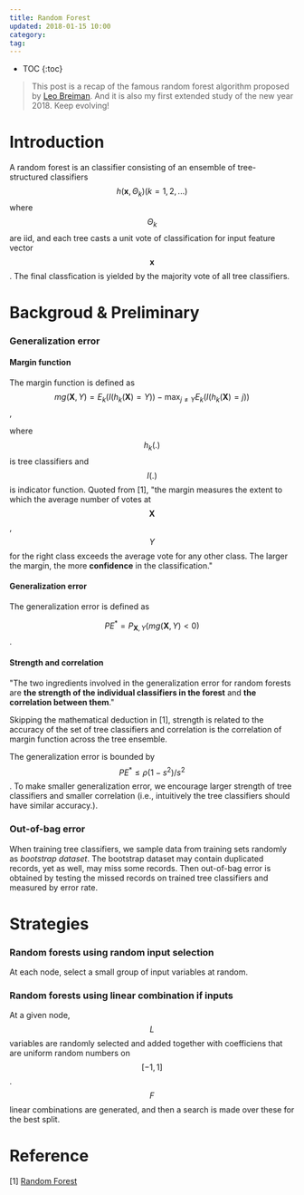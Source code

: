 ```yaml
---
title: Random Forest
updated: 2018-01-15 10:00
category: 
tag:
---
```


* TOC
{:toc}


>This post is a recap of the famous random forest algorithm proposed by [Leo Breiman](https://scholar.google.com.hk/citations?user=mXSv_1UAAAAJ&hl=zh-CN). And it is also my first extended study of the new year 2018. Keep evolving!

# Introduction

A random forest is an classifier consisting of an ensemble of tree-structured classifiers $$h(\mathbf{x}, \Theta_k) (k=1, 2, ...)$$ where $$\Theta_k$$ are iid, and each tree casts a unit vote of classification for input feature vector $$\mathbf{x}$$. The final classfication is yielded by the majority vote of all tree classifiers.

# Backgroud & Preliminary

### Generalization error

#### Margin function

The margin function is defined as $$mg(\mathbf{X}, Y) = E_k(I(h_k(\mathbf{X}) = Y)) - \max_{j\neq Y} E_k(I(h_k(\mathbf{X}) = j))$$,

where $$h_k(.)$$ is tree classifiers and $$I(.)$$ is indicator function. Quoted from [1], "the margin measures the extent to which the average
number of votes at $$\mathbf{X}$$, $$Y$$ for the right class exceeds the average vote for any other class. The larger the margin, the more **confidence** in the classification."

#### Generalization error
The generalization error is defined as 

$$PE^* = P_{\mathbf{X}, Y}(mg(\mathbf{X}, Y) < 0)$$.

#### Strength and correlation

"The two ingredients involved in the generalization error for random forests are **the strength of the individual classifiers in the forest** and **the correlation between them**."

Skipping the mathematical deduction in [1], strength is related to the accuracy of the set of tree classifiers and correlation is the correlation of margin function across the tree ensemble.

The generalization error is bounded by $$PE^* \leq \rho (1-s^2) / s^2$$. To make smaller generalization error, we encourage larger strength of tree classifiers and smaller correlation (i.e., intuitively the tree classifiers should have similar accuracy.).

### Out-of-bag error
When training tree classifiers, we sample data from training sets randomly as *bootstrap dataset*. The bootstrap dataset may contain duplicated records, yet as well, may miss some records. Then out-of-bag error is obtained by testing the missed records on trained tree classifiers and measured by error rate.

# Strategies

### Random forests using random input selection

At each node, select a small group of input variables at random.

### Random forests using linear combination if inputs

At a given node, $$L$$ variables are randomly selected and added together with coefficiens that are uniform random numbers on $$[-1, 1]$$. $$F$$ linear combinations are generated, and then a search is made over these for the best split.

# Reference

[1] [Random Forest](https://link.springer.com/content/pdf/10.1023%2FA%3A1010933404324.pdf)
